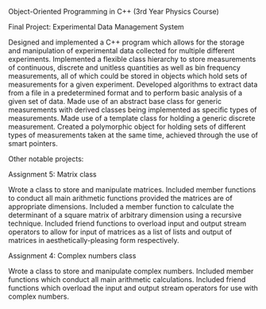 Object-Oriented Programming in C++ (3rd Year Physics Course)

Final Project: Experimental Data Management System 

Designed and implemented a C++ program which allows for the storage and manipulation of experimental data collected for multiple different experiments. Implemented a flexible class hierarchy to store measurements of continuous, discrete and unitless quantities as well as bin frequency measurements, all of which could be stored in objects which hold sets of measurements for a given experiment. Developed algorithms to extract data from a file in a predetermined format and to perform basic analysis of a given set of data. Made use of an abstract base class for generic measurements with derived classes being implemented as specific
types of measurements. Made use of a template class for holding a generic discrete measurement. Created a polymorphic object for holding sets of different types of measurements taken at the same time, achieved through the use of smart pointers.

Other notable projects:

Assignment 5: Matrix class

Wrote a class to store and manipulate matrices. Included member functions to conduct all main arithmetic functions provided the matrices are of appropriate dimensions. Included a member function to calculate the determinant of a square matrix of arbitrary dimension using a recursive technique. Included friend functions to overload input and output stream operators to allow for input of matrices as a list of lists and output of matrices in aesthetically-pleasing form respectively.

Assignment 4: Complex numbers class

Wrote a class to store and manipulate complex numbers. Included member functions which conduct all main arithmetic calculations. Included friend functions which overload the input and output stream operators for use with complex numbers.
